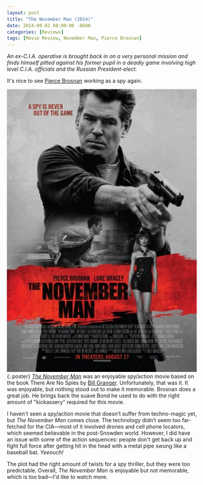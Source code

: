 ```yaml
---
layout: post
title: "The November Man (2014)"
date: 2014-09-02 08:00:00 -0600
categories: [Reviews]
tags: [Movie Review, November Man, Pierce Brosnan]
---
```


*An ex-C.I.A. operative is brought back in on a very personal mission and finds himself pitted against his former pupil in a deadly game involving high level C.I.A. officials and the Russian President-elect.*

It's nice to see [Pierce Brosnan](https://www.imdb.com/name/nm0000112/) working as a spy again.

![pic](/assets/2014/09/the_november_man_poster.jpg){:.poster} [*The November Man*](https://www.imdb.com/title/tt2402157/) was an enjoyable spy/action movie based on the book There Are No Spies by [Bill Granger](https://www.amazon.com/stores/Bill-Granger/author/B001HPBIFI). Unfortunately, that was it. It was enjoyable, but nothing stood out to make it memorable. Brosnan does a great job. He brings back the suave Bond he used to do with the right amount of "kickassery" required for this movie.

I haven't seen a spy/action movie that doesn’t suffer from techno-magic yet, but *The November Man* comes close. The technology didn’t seem too far-fetched for the CIA—most of it involved drones and cell phone locators, which seemed believable in the post-Snowden world. However, I did have an issue with some of the action sequences: people don't get back up and fight full force after getting hit in the head with a metal pipe swung like a
baseball bat. *Yeeouch!*

The plot had the right amount of twists for a spy thriller, but they were too predictable. Overall, *The November Man* is enjoyable but not memorable, which is too bad—I'd like to watch more.
